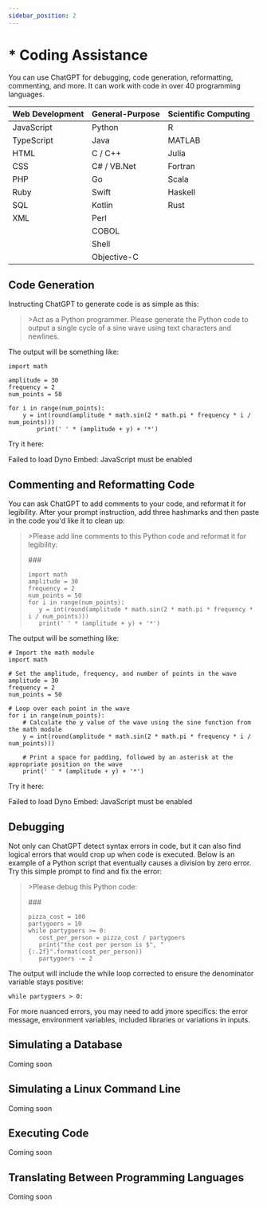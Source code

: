 ```yaml
---
sidebar_position: 2
---
```


# * Coding Assistance

You can use ChatGPT for debugging, code generation, reformatting, commenting, and more. It can work with code in over 40 programming languages. 

| Web Development | General-Purpose | Scientific Computing |
| --------------- | --------------- | -------------------- |
| JavaScript      | Python          | R                    |
| TypeScript      | Java            | MATLAB               |
| HTML            | C / C++         | Julia                |
| CSS             | C# / VB.Net     | Fortran              |
| PHP             | Go              | Scala                |
| Ruby            | Swift           | Haskell              |
| SQL             | Kotlin          | Rust                 |
| XML             | Perl            |                      |
|                 | COBOL           |                      |
|                 | Shell           |                      |
|                 | Objective-C     |                      |

## Code Generation

Instructing ChatGPT to generate code is as simple as this:

>\>Act as a Python programmer. Please generate the Python code to output a single cycle of a sine wave using text characters and newlines.

The output will be something like:
```
import math

amplitude = 30
frequency = 2
num_points = 50

for i in range(num_points):
    y = int(round(amplitude * math.sin(2 * math.pi * frequency * i / num_points)))
        print(' ' * (amplitude + y) + '*')
```

Try it here:

<div 
trydyno-embed="" 
openai-model="text-davinci-003" 
initial-prompt="Act as a Python programmer. Please generate the Python code to output a single cycle of a sine wave using text characters and newlines." 
initial-response="import math\n\namplitude = 30\nfrequency = 2\nnum_points = 50\n\nfor i in range(num_points):\n    y = int(round(amplitude * math.sin(2 * math.pi * frequency * i / num_points)))\n    print(' ' * (amplitude + y) + '*')\n" 
max-tokens="256" 
box-rows="3" 
model-temp="0.7" 
top-p="1">
    <noscript>Failed to load Dyno Embed: JavaScript must be enabled</noscript>
</div>

## Commenting and Reformatting Code

You can ask ChatGPT to add comments to your code, and reformat it for legibility. After your prompt instruction, add three hashmarks and then paste in the code you'd like it to clean up:

>\>Please add line comments to this Python code and reformat it for legibility:
>
>\#\#\#
>```
>import math
>amplitude = 30
>frequency = 2
>num_points = 50
>for i in range(num_points):
>    y = int(round(amplitude * math.sin(2 * math.pi * frequency * i / num_points)))
>    print(' ' * (amplitude + y) + '*')


The output will be something like:
```
# Import the math module
import math

# Set the amplitude, frequency, and number of points in the wave
amplitude = 30
frequency = 2
num_points = 50

# Loop over each point in the wave
for i in range(num_points):
    # Calculate the y value of the wave using the sine function from the math module
    y = int(round(amplitude * math.sin(2 * math.pi * frequency * i / num_points)))
    
    # Print a space for padding, followed by an asterisk at the appropriate position on the wave
    print(' ' * (amplitude + y) + '*')
```

Try it here:

<div 
trydyno-embed="" 
openai-model="text-davinci-003" 
initial-prompt="Please add line comments to this Python code:\n###\nimport math\namplitude = 30\nfrequency = 2\nnum_points = 50\nfor i in range(num_points):\n   y = int(round(amplitude * math.sin(2 * math.pi * frequency * i / num_points)))\n   print(' ' * (amplitude + y) + '*')\n" 
initial-response="# Import the math module\nimport math\n\n# Set the amplitude, frequency, and number of points in the wave\namplitude = 30\nfrequency = 2\nnum_points = 50\n\n# Loop over each point in the wave\nfor i in range(num_points):\n    # Calculate the y value of the wave using the sine function from the math module\n    y = int(round(amplitude * math.sin(2 * math.pi * frequency * i / num_points)))\n\n       # Print a space for padding, followed by an asterisk at the appropriate position on the wave\n    print(' ' * (amplitude + y) + '*')\n" 
max-tokens="256" 
box-rows="3" 
model-temp="0.7" 
top-p="1">
    <noscript>Failed to load Dyno Embed: JavaScript must be enabled</noscript>
</div>

## Debugging

Not only can ChatGPT detect syntax errors in code, but it can also find logical errors that would crop up when code is executed. Below is an example of a Python script that eventually causes a division by zero error.  Try this simple prompt to find and fix the error:

>\>Please debug this Python code:
>
>\#\#\#
>```
>pizza_cost = 100
>partygoers = 10
>while partygoers >= 0:
>    cost_per_person = pizza_cost / partygoers
>    print("the cost per person is $", "{:.2f}".format(cost_per_person))
>    partygoers -= 2


The output will include the while loop corrected to ensure the denominator variable stays positive:
```
while partygoers > 0:
```

For more nuanced errors, you may need to add jmore specifics: the error message, environment variables, included libraries or variations in inputs.

## Simulating a Database

Coming soon

## Simulating a Linux Command Line

Coming soon

## Executing Code

Coming soon

## Translating Between Programming Languages

Coming soon
